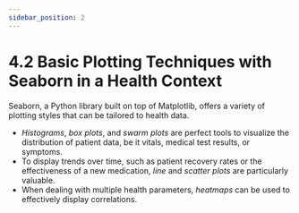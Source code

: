 ```yaml
---
sidebar_position: 2
---
```


# 4.2 Basic Plotting Techniques with Seaborn in a Health Context

Seaborn, a Python library built on top of Matplotlib, offers a variety of plotting styles that can be tailored to health data.

- *Histograms*, *box plots*, and *swarm plots* are perfect tools to visualize the distribution of patient data, be it vitals, medical test results, or symptoms.
- To display trends over time, such as patient recovery rates or the effectiveness of a new medication, *line* and *scatter plots* are particularly valuable.
- When dealing with multiple health parameters, *heatmaps* can be used to effectively display correlations.
